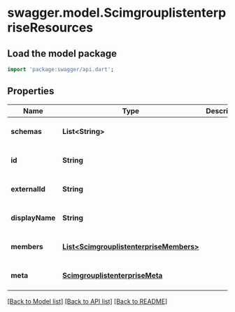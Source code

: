 # swagger.model.ScimgrouplistenterpriseResources

## Load the model package
```dart
import 'package:swagger/api.dart';
```

## Properties
Name | Type | Description | Notes
------------ | ------------- | ------------- | -------------
**schemas** | **List&lt;String&gt;** |  | [optional] [default to []]
**id** | **String** |  | [optional] [default to null]
**externalId** | **String** |  | [optional] [default to null]
**displayName** | **String** |  | [optional] [default to null]
**members** | [**List&lt;ScimgrouplistenterpriseMembers&gt;**](ScimgrouplistenterpriseMembers.md) |  | [optional] [default to []]
**meta** | [**ScimgrouplistenterpriseMeta**](ScimgrouplistenterpriseMeta.md) |  | [optional] [default to null]

[[Back to Model list]](../README.md#documentation-for-models) [[Back to API list]](../README.md#documentation-for-api-endpoints) [[Back to README]](../README.md)

